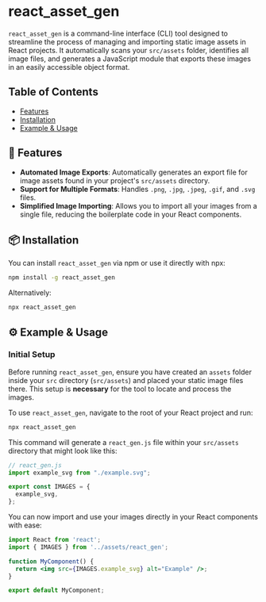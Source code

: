 # react_asset_gen

`react_asset_gen` is a command-line interface (CLI) tool designed to streamline the process of managing and importing static image assets in React projects. It automatically scans your `src/assets` folder, identifies all image files, and generates a JavaScript module that exports these images in an easily accessible object format.

## Table of Contents

- [Features](#features)
- [Installation](#installation)
- [Example & Usage](#usage)

## <a name="features"></a>🌟 Features

- **Automated Image Exports**: Automatically generates an export file for image assets found in your project's `src/assets` directory.
- **Support for Multiple Formats**: Handles `.png`, `.jpg`, `.jpeg`, `.gif`, and `.svg` files.
- **Simplified Image Importing**: Allows you to import all your images from a single file, reducing the boilerplate code in your React components.

## <a name="installation"></a>📦 Installation

You can install `react_asset_gen` via npm or use it directly with npx:

```bash
npm install -g react_asset_gen
```

Alternatively:

```bash
npx react_asset_gen
```

## <a name="usage"></a>⚙️ Example & Usage

### Initial Setup

Before running `react_asset_gen`, ensure you have created an `assets` folder inside your `src` directory (`src/assets`) and placed your static image files there. This setup is <strong>necessary</strong> for the tool to locate and process the images.

To use `react_asset_gen`, navigate to the root of your React project and run:

```bash
npx react_asset_gen
```

This command will generate a `react_gen.js` file within your `src/assets` directory that might look like this:

```javascript
// react_gen.js
import example_svg from "./example.svg";

export const IMAGES = {
  example_svg,
};
```

You can now import and use your images directly in your React components with ease:

```jsx
import React from 'react';
import { IMAGES } from '../assets/react_gen';

function MyComponent() {
  return <img src={IMAGES.example_svg} alt="Example" />;
}

export default MyComponent;
```
